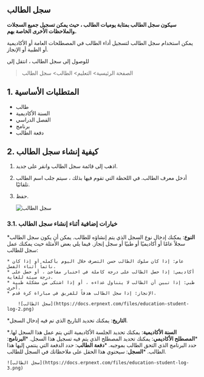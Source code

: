 ## سجل الطالب

**سيكون سجل الطالب بمثابة يوميات الطالب ، حيث يمكن تسجيل جميع السجلات والملاحظات الأخرى الخاصة بهم.**

يمكن استخدام سجل الطالب لتسجيل أداء الطالب في المصطلحات العامة أو الأكاديمية أو الطبية أو الإنجاز.

للوصول إلى سجل الطالب ، انتقل إلى

> الصفحة الرئيسية> التعليم> الطالب> سجل الطالب

## 1. المتطلبات الأساسية

*   طالب
*   السنة الأكاديمية
* الفصل الدراسي
*   برنامج
* دفعة الطالب

## 2. كيفية إنشاء سجل الطالب

1. اذهب إلى قائمة سجل الطالب وانقر على جديد.
2. أدخل معرف الطالب. في اللحظة التي تقوم فيها بذلك ، سيتم جلب اسم الطالب تلقائيًا.
3. حفظ.
    
    ![سجل الطالب](https://docs.erpnext.com/files/education-student-log-1.png)
    

### 3.1. خيارات إضافية أثناء إنشاء سجل الطالب

***النوع**: يمكنك إدخال نوع السجل الذي يتم إنشاؤه للطالب. يمكن أن يكون سجل الطالب سجلاً عامًا أو أكاديميًا أو طبيًا أو سجل إنجاز. فيما يلي بعض الأمثلة حيث يمكنك عمل سجل للطالب:
    
    * عام: إذا كان سلوك الطالب حسن التصرف خلال اليوم بأكمله أو إذا كان نائماً أثناء الفصل.
    * أكاديمي: إذا حصل الطالب على درجة كاملة في اختبار مفاجئ ، أو حصل على درجة سيئة للغاية.
    * طبي: إذا تبين أن الطالب لا يتناول غداءه ، أو إذا اشتكى من مشكلة طبية أخرى.
    * الإنجاز: إذا سجل الطالب هدفاً للفريق في مباراة كرة قدم.
        
        ![سجل الطالب](https://docs.erpnext.com/files/education-student-log-2.png)
        
***التاريخ**: يمكنك تحديد التاريخ الذي تم فيه إدخال السجل.
    
***السنة الأكاديمية**: يمكنك تحديد الجلسة الأكاديمية التي يتم عمل هذا السجل لها.
***المصطلح الأكاديمي**: يمكنك تحديد المصطلح الذي يتم فيه تسجيل هذا السجل.
***البرنامج**: حدد البرنامج الذي التحق الطالب بموجبه.
***دفعة الطالب**: حدد الدفعة التي ينتمي إليها هذا الطالب.
***السجل**: سيحتوي هذا الحقل على ملاحظاتك في السجل للطالب.
    
    ![سجل الطالب](https://docs.erpnext.com/files/education-student-log-3.png)